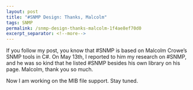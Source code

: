 ```yaml
---
layout: post
title: "#SNMP Design: Thanks, Malcolm"
tags: SNMP
permalink: /snmp-design-thanks-malcolm-1f4ae8ef70d0
excerpt_separator: <!--more-->
---
```

If you follow my post, you know that #SNMP is based on Malcolm Crowe’s SNMP tools in C#. On May 13th, I reported to him my research on #SNMP, and he was so kind that he listed #SNMP besides his own library on his page. Malcolm, thank you so much.

Now I am working on the MIB file support. Stay tuned.
<!--more-->
